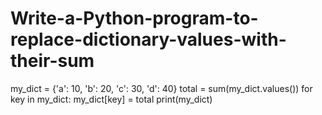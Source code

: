 # Write-a-Python-program-to-replace-dictionary-values-with-their-sum

my_dict = {'a': 10, 'b': 20, 'c': 30, 'd': 40}
total = sum(my_dict.values())
for key in my_dict:
 my_dict[key] = total
print(my_dict)
